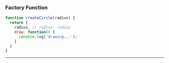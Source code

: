 ### Factory Function  

```js
function createCircle(radius) {
  return {
    radius, // radius: radius
    draw: function() {
      console.log('drawing...');
    }
  }
}
```

---
